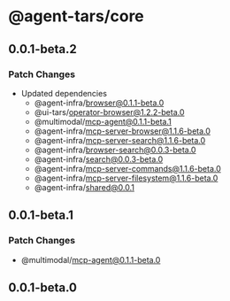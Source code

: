 # @agent-tars/core

## 0.0.1-beta.2

### Patch Changes

- Updated dependencies
  - @agent-infra/browser@0.1.1-beta.0
  - @ui-tars/operator-browser@1.2.2-beta.0
  - @multimodal/mcp-agent@0.1.1-beta.1
  - @agent-infra/mcp-server-browser@1.1.6-beta.0
  - @agent-infra/mcp-server-search@1.1.6-beta.0
  - @agent-infra/browser-search@0.0.3-beta.0
  - @agent-infra/search@0.0.3-beta.0
  - @agent-infra/mcp-server-commands@1.1.6-beta.0
  - @agent-infra/mcp-server-filesystem@1.1.6-beta.0
  - @agent-infra/shared@0.0.1

## 0.0.1-beta.1

### Patch Changes

- @multimodal/mcp-agent@0.1.1-beta.0

## 0.0.1-beta.0

